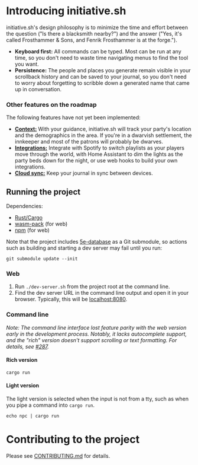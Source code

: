 # Introducing initiative.sh

initiative.sh's design philosophy is to minimize the time and effort between the
question ("Is there a blacksmith nearby?") and the answer ("Yes, it's called
Frosthammer & Sons, and Fenrik Frosthammer is at the forge.").

* **Keyboard first:** All commands can be typed. Most can be run at any time, so
  you don't need to waste time navigating menus to find the tool you want.
* **Persistence:** The people and places you generate remain visible in your
  scrollback history and can be saved to your journal, so you don't need to
  worry about forgetting to scribble down a generated name that came up in
  conversation.

### Other features on the roadmap

The following features have not yet been implemented:

* [**Context:**](https://github.com/orgs/initiative-sh/projects/2) With your
  guidance, initiative.sh will track your party's location and the demographics
  in the area. If you're in a dwarvish settlement, the innkeeper and most of the
  patrons will probably be dwarves.
* [**Integrations:**](https://github.com/orgs/initiative-sh/projects/3)
  Integrate with Spotify to switch playlists as your players move through the
  world, with Home Assistant to dim the lights as the party beds down for the
  night, or use web hooks to build your own integrations.
* [**Cloud sync:**](https://github.com/initiative-sh/initiative.sh/issues/149)
  Keep your journal in sync between devices.

## Running the project

Dependencies:

* [Rust/Cargo](https://www.rust-lang.org/learn/get-started)
* [wasm-pack](https://rustwasm.github.io/) (for web)
* [npm](https://docs.npmjs.com/downloading-and-installing-node-js-and-npm) (for
  web)

Note that the project includes
[5e-database](https://github.com/5e-bits/5e-database) as a Git submodule, so
actions such as building and starting a dev server may fail until you run:

    git submodule update --init

### Web

1. Run `./dev-server.sh` from the project root at the command line.
2. Find the dev server URL in the command line output and open it in your
   browser. Typically, this will be [localhost:8080](http://localhost:8080/).

### Command line

*Note: The command line interface lost feature parity with the web version early
in the development process. Notably, it lacks autocomplete support, and the
"rich" version doesn't support scrolling or text formatting. For details, see
[#287](https://github.com/initiative-sh/initiative.sh/issues/287).*

#### Rich version

    cargo run

#### Light version

The light version is selected when the input is not from a tty, such as when you
pipe a command into `cargo run`.

    echo npc | cargo run

# Contributing to the project

Please see
[CONTRIBUTING.md](https://github.com/initiative-sh/initiative.sh/blob/main/CONTRIBUTING.md)
for details.
